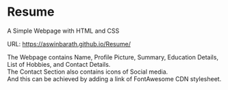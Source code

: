# Resume
A Simple Webpage with HTML and CSS 

URL: https://aswinbarath.github.io/Resume/

The Webpage contains Name, Profile Picture, Summary, Education Details, List of Hobbies, and Contact Details.<br>
The Contact Section also contains icons of Social media.<br>
And this can be achieved by adding a link of FontAwesome CDN stylesheet.